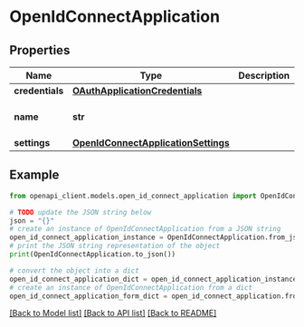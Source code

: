 # OpenIdConnectApplication


## Properties

Name | Type | Description | Notes
------------ | ------------- | ------------- | -------------
**credentials** | [**OAuthApplicationCredentials**](OAuthApplicationCredentials.md) |  | [optional] 
**name** | **str** |  | [optional] [default to 'oidc_client']
**settings** | [**OpenIdConnectApplicationSettings**](OpenIdConnectApplicationSettings.md) |  | [optional] 

## Example

```python
from openapi_client.models.open_id_connect_application import OpenIdConnectApplication

# TODO update the JSON string below
json = "{}"
# create an instance of OpenIdConnectApplication from a JSON string
open_id_connect_application_instance = OpenIdConnectApplication.from_json(json)
# print the JSON string representation of the object
print(OpenIdConnectApplication.to_json())

# convert the object into a dict
open_id_connect_application_dict = open_id_connect_application_instance.to_dict()
# create an instance of OpenIdConnectApplication from a dict
open_id_connect_application_form_dict = open_id_connect_application.from_dict(open_id_connect_application_dict)
```
[[Back to Model list]](../README.md#documentation-for-models) [[Back to API list]](../README.md#documentation-for-api-endpoints) [[Back to README]](../README.md)


